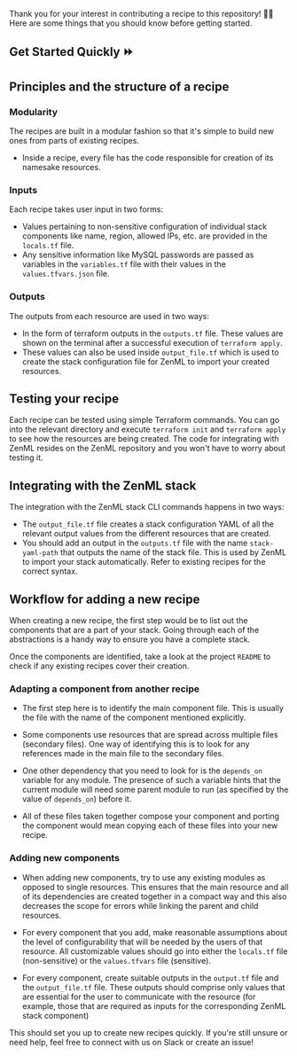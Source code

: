 Thank you for your interest in contributing a recipe to this repository! 🥳🙏
Here are some things that you should know before getting started.

## Get Started Quickly ⏩

## Principles and the structure of a recipe

### Modularity

The recipes are built in a modular fashion so that it's simple to build new ones
from parts of existing recipes.

- Inside a recipe, every file has the code responsible for creation of its
  namesake resources.

### Inputs

Each recipe takes user input in two forms:

- Values pertaining to non-sensitive configuration of individual stack
  components like name, region, allowed IPs, etc. are provided in the
  `locals.tf` file.
- Any sensitive information like MySQL passwords are passed as variables in the
  `variables.tf` file with their values in the `values.tfvars.json` file.

### Outputs

The outputs from each resource are used in two ways:

- In the form of terraform outputs in the `outputs.tf` file. These values are
  shown on the terminal after a successful execution of `terraform apply`.
- These values can also be used inside `output_file.tf` which is used to create
  the stack configuration file for ZenML to import your created resources.

## Testing your recipe

Each recipe can be tested using simple Terraform commands. You can go into the
relevant directory and execute `terraform init` and `terraform apply` to see how
the resources are being created. The code for integrating with ZenML resides on
the ZenML repository and you won't have to worry about testing it.

## Integrating with the ZenML stack

The integration with the ZenML stack CLI commands happens in two ways:

- The `output_file.tf` file creates a stack configuration YAML of all the
  relevant output values from the different resources that are created.
- You should add an output in the `outputs.tf` file with the name
  `stack-yaml-path` that outputs the name of the stack file. This is used by
  ZenML to import your stack automatically. Refer to existing recipes for the
  correct syntax.

## Workflow for adding a new recipe

When creating a new recipe, the first step would be to list out the components
that are a part of your stack. Going through each of the abstractions is a handy
way to ensure you have a complete stack.

Once the components are identified, take a look at the project `README` to check
if any existing recipes cover their creation.

### Adapting a component from another recipe

- The first step here is to identify the main component file. This is usually
  the file with the name of the component mentioned explicitly.

- Some components use resources that are spread across multiple files (secondary
  files). One way of identifying this is to look for any references made in the
  main file to the secondary files.

- One other dependency that you need to look for is the `depends_on` variable
  for any module. The presence of such a variable hints that the current module
  will need some parent module to run (as specified by the value of
  `depends_on`) before it.

- All of these files taken together compose your component and porting the
  component would mean copying each of these files into your new recipe.

### Adding new components

- When adding new components, try to use any existing modules as opposed to
  single resources. This ensures that the main resource and all of its
  dependencies are created together in a compact way and this also decreases the
  scope for errors while linking the parent and child resources.

- For every component that you add, make reasonable assumptions about the level
  of configurability that will be needed by the users of that resource. All
  customizable values should go into either the `locals.tf` file (non-sensitive)
  or the `values.tfvars` file (sensitive).

- For every component, create suitable outputs in the `output.tf` file and the
  `output_file.tf` file. These outputs should comprise only values that are
  essential for the user to communicate with the resource (for example, those
  that are required as inputs for the corresponding ZenML stack component)

This should set you up to create new recipes quickly. If you're still unsure or
need help, feel free to connect with us on Slack or create an issue!
